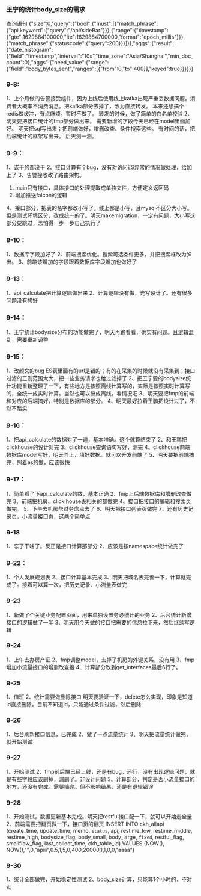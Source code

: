 ### 王宁的统计body_size的需求
查询语句
{"size":0,"query":{"bool":{"must":[{"match_phrase":{"api.keyword":{"query":"/api/sideBar"}}},{"range":{"timestamp":{"gte":1629884100000,"lte":1629884700000,"format":"epoch_millis"}}},{"match_phrase":{"statuscode":{"query":200}}}]}},"aggs":{"result":{"date_histogram":{"field":"timestamp","interval":"10s","time_zone":"Asia/Shanghai","min_doc_count":0},"aggs":{"need_value":{"range":{"field":"body_bytes_sent","ranges":[{"from":0,"to":400}],"keyed":true}}}}}}

### 9-8:
1、上个月做的告警接受组件，因为上线后使用线上kafka出现严重丢数据问题。消费者大概率不消费消息。把kafka部分去掉了，改为直接转发。
本来还想搞个redis做缓冲，有点麻烦。暂时不做了。
转发的时候，做了简单的白名单校验
2、明天要把接口统计的fmp部分做出来。
需要新增的字段今天已经在model里面加好。
明天把sql写出来；把前端做好，增删改查、条件搜索这些。
有时间的话，把后端统计的框架写出来。
后天测一测。

### 9-9：
1、该干的都没干
2、接口计算有个bug，没有对访问ES异常的情况做处理，给加上了
3、告警接收改了路由架构。
1. main只有接口，具体接口的处理提取成单独文件，方便定义返回码
2. 增加推送falcon的逻辑

4、接口部分，把表的名字都改小写了。线上都是小写，且mysql不区分大小写。但是测试环境区分，改成统一的了。明天makemigration，一定有问题，大小写这部分要跳过，恐怕得一步一步自己执行了

### 9-10：
1、数据库字段加好了
2、前端搜索优化。搜索可选条件更多，并把搜索框改为弹出。
3、前端该增加的字段跟着数据库字段增加也做好了

### 9-13：
1、api_calculate把计算逻辑做出来
2、计算逻辑没有做，光写设计了。还有很多问题没有想好

### 9-14：
1、王宁统计bodysize分布的功能做完了，明天再跑看看，确实有问题。且逻辑混乱，需要重新调整

### 9-15：
1、改颜文的bug
ES表里面有的url是错的；有的在采集的时候就没有采集到；接口过滤的正则范围太大，把一些业务请求也给过滤掉了
2、把王宁要的bodysize统计功能重新整理了一下，有些地方是按照离线计算写的，实际是按照实时计算写的，全统一成实时计算。当然也可以搞成离线，看情况吧
3、明天要把fmp的前端和对应的后端搞好，特别是数据库的部分。
4、明天最好拉着王鹏把设计过了，不然不踏实

### 9-16：
1、把api_calculate的数据对了一遍，基本准确。这个就算结束了
2、和王鹏把clickhouse的设计对完
3、clickhouse查询语句写好，测完
4、clickhouse前端数据库model写好，明天弄上，填好数据。就可以开发前端了
5、明天要把前端搞完，照着es的做，应该很快

### 9-17：
1、简单看了下api_calculate的数，基本正确
2、fmp上后端数据库和增删改查做完
3、前端把机房、click house表相关的都做完
4、接口把接口的编辑和搜索页做完。
5、下午去机房帮财务盘点去了
6、明天把接口列表页做完
7、还有历史记录页，小流量接口页，这两个简单点

### 9-18
1、忘了干啥了。反正是接口计算那部分
2、应该是按namespace统计做完了

### 9-22：
1、个人发展规划表
2、接口计算基本完成
3、明天把域名表完善一下，计算就完成了。接着可以算一次，把历史记录、小流量表做完

### 9-23
1、新做了个关键业务配置页面，用来单独设置务必统计的业务
2、后台统计新增接口的逻辑做了一半
3、明天用今天做的接口把需要的信息拉下来，然后继续写逻辑

### 9-24
1、上午去办房产证
2、fmp调整model，去掉了机房的外键关系，没有用
3、fmp增加小流量接口的增删改查搜
4、计算部分改到get_interfaces最后6行了。

### 9-25
1、值班
2、统计需要做删除接口
明天要验证一下，delete怎么实现，印象是知道id直接删除。目前不知道id，只能通过条件过滤，然后删除

### 9-26
1、后台刷新接口信息，已完成
2、做了一点流量统计
3、明天把流量统计做完，就开始测试

### 9-27
1、开始测试
2、fmp前后端已经上线，还是有bug。还行，没有出现逻辑问题，就是有些字段应该删掉，漏删了。非设计问题
3、计算部分，判定是否小流量接口的地方，还没有完成。需要搞完。但不影响结果，还是有逻辑错误

### 9-28
1、开始测试，数据更新基本完成。明天把restful接口配一下，就可以开始走全量
2、前端需要把翻页做一下，接口页的翻页
INSERT INTO ckh_allapi (create_time, update_time, memo, `status`, api, restime_low, restime_middle, restime_high, bodysize_flag, body_small, body_large, `fixed`, restful_flag, smallflow_flag, last_collect_time, ckh_table_id) VALUES (NOW(), NOW(),"",0,"apiii",0.5,1,5,0,400,20000,1,1,0,0,"aaaa")

### 9-30
1、统计全部做完，开始稳定性测试
2、body_size计算，只能算1个小时的，不对劲